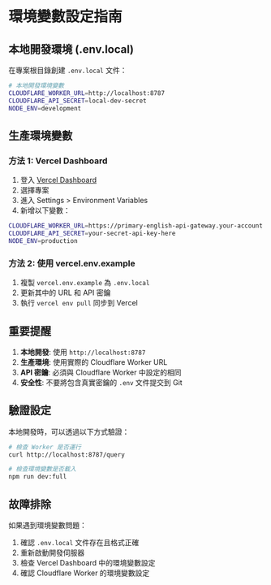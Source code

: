 # 環境變數設定指南

## 本地開發環境 (.env.local)

在專案根目錄創建 `.env.local` 文件：

```bash
# 本地開發環境變數
CLOUDFLARE_WORKER_URL=http://localhost:8787
CLOUDFLARE_API_SECRET=local-dev-secret
NODE_ENV=development
```

## 生產環境變數

### 方法 1: Vercel Dashboard
1. 登入 [Vercel Dashboard](https://vercel.com/dashboard)
2. 選擇專案
3. 進入 Settings > Environment Variables
4. 新增以下變數：

```bash
CLOUDFLARE_WORKER_URL=https://primary-english-api-gateway.your-account.workers.dev
CLOUDFLARE_API_SECRET=your-secret-api-key-here
NODE_ENV=production
```

### 方法 2: 使用 vercel.env.example
1. 複製 `vercel.env.example` 為 `.env.local`
2. 更新其中的 URL 和 API 密鑰
3. 執行 `vercel env pull` 同步到 Vercel

## 重要提醒

1. **本地開發**: 使用 `http://localhost:8787`
2. **生產環境**: 使用實際的 Cloudflare Worker URL
3. **API 密鑰**: 必須與 Cloudflare Worker 中設定的相同
4. **安全性**: 不要將包含真實密鑰的 `.env` 文件提交到 Git

## 驗證設定

本地開發時，可以透過以下方式驗證：

```bash
# 檢查 Worker 是否運行
curl http://localhost:8787/query

# 檢查環境變數是否載入
npm run dev:full
```

## 故障排除

如果遇到環境變數問題：

1. 確認 `.env.local` 文件存在且格式正確
2. 重新啟動開發伺服器
3. 檢查 Vercel Dashboard 中的環境變數設定
4. 確認 Cloudflare Worker 的環境變數設定
